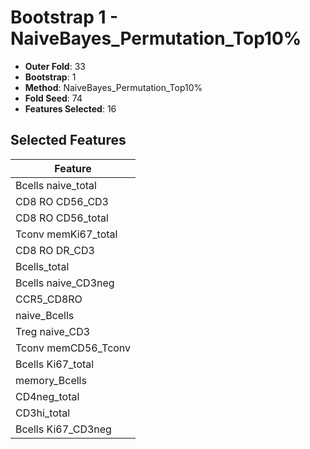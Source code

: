 # Bootstrap 1 - NaiveBayes_Permutation_Top10%

- **Outer Fold**: 33
- **Bootstrap**: 1
- **Method**: NaiveBayes_Permutation_Top10%
- **Fold Seed**: 74
- **Features Selected**: 16

## Selected Features

| Feature |
|---------|
| Bcells naive_total |
| CD8 RO CD56_CD3 |
| CD8 RO CD56_total |
| Tconv memKi67_total |
| CD8 RO DR_CD3 |
| Bcells_total |
| Bcells naive_CD3neg |
| CCR5_CD8RO |
| naive_Bcells |
| Treg naive_CD3 |
| Tconv memCD56_Tconv |
| Bcells Ki67_total |
| memory_Bcells |
| CD4neg_total |
| CD3hi_total |
| Bcells Ki67_CD3neg |
